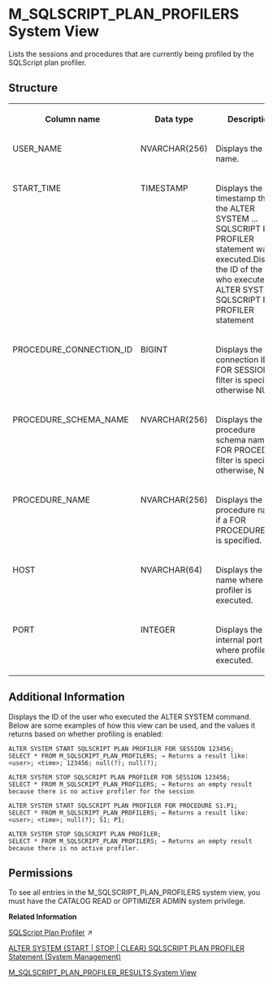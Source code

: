 <!-- loiof63fd16eabb34471b4df2fd91290e31b -->

# M\_SQLSCRIPT\_PLAN\_PROFILERS System View

Lists the sessions and procedures that are currently being profiled by the SQLScript plan profiler.



<a name="loiof63fd16eabb34471b4df2fd91290e31b___q_u_e_r_y__p_l_a_n_s_1struct_QUERY_PLANS"/>

## Structure


<table>
<tr>
<th valign="top">

Column name

</th>
<th valign="top">

Data type

</th>
<th valign="top">

Description

</th>
</tr>
<tr>
<td valign="top">

USER\_NAME

</td>
<td valign="top">

NVARCHAR\(256\)

</td>
<td valign="top">

Displays the user name.

</td>
</tr>
<tr>
<td valign="top">

START\_TIME

</td>
<td valign="top">

TIMESTAMP

</td>
<td valign="top">

Displays the timestamp that the ALTER SYSTEM ... SQLSCRIPT PLAN PROFILER statement was executed.Displays the ID of the user who executed the ALTER SYSTEM ... SQLSCRIPT PLAN PROFILER statement

</td>
</tr>
<tr>
<td valign="top">

PROCEDURE\_CONNECTION\_ID

</td>
<td valign="top">

BIGINT

</td>
<td valign="top">

Displays the connection ID if a FOR SESSION filter is specified, otherwise NULL.

</td>
</tr>
<tr>
<td valign="top">

PROCEDURE\_SCHEMA\_NAME

</td>
<td valign="top">

NVARCHAR\(256\)

</td>
<td valign="top">

Displays the procedure schema name if a FOR PROCEDURE filter is specified, otherwise, NULL.

</td>
</tr>
<tr>
<td valign="top">

PROCEDURE\_NAME

</td>
<td valign="top">

NVARCHAR\(256\)

</td>
<td valign="top">

Displays the procedure name if a FOR PROCEDURE filter is specified.

</td>
</tr>
<tr>
<td valign="top">

HOST

</td>
<td valign="top">

NVARCHAR\(64\)

</td>
<td valign="top">

Displays the host name where profiler is executed.

</td>
</tr>
<tr>
<td valign="top">

PORT

</td>
<td valign="top">

INTEGER

</td>
<td valign="top">

Displays the internal port where profiler is executed.

</td>
</tr>
</table>



<a name="loiof63fd16eabb34471b4df2fd91290e31b__section_l4b_wp5_ncb"/>

## Additional Information

Displays the ID of the user who executed the ALTER SYSTEM command. Below are some examples of how this view can be used, and the values it returns based on whether profiling is enabled:

```
ALTER SYSTEM START SQLSCRIPT PLAN PROFILER FOR SESSION 123456;
SELECT * FROM M_SQLSCRIPT_PLAN_PROFILERS; → Returns a result like: <user>; <time>; 123456; null(?); null(?);

ALTER SYSTEM STOP SQLSCRIPT PLAN PROFILER FOR SESSION 123456;
SELECT * FROM M_SQLSCRIPT_PLAN_PROFILERS; → Returns an empty result because there is no active profiler for the session

ALTER SYSTEM START SQLSCRIPT PLAN PROFILER FOR PROCEDURE S1.P1;
SELECT * FROM M_SQLSCRIPT_PLAN_PROFILERS; → Returns a result like: <user>; <time>; null(?); S1; P1;

ALTER SYSTEM STOP SQLSCRIPT PLAN PROFILER;
SELECT * FROM M_SQLSCRIPT_PLAN_PROFILERS; → Returns an empty result because there is no active profiler.
```



<a name="loiof63fd16eabb34471b4df2fd91290e31b__section_bbs_ppd_tfb"/>

## Permissions

To see all entries in the M\_SQLSCRIPT\_PLAN\_PROFILERS system view, you must have the CATALOG READ or OPTIMIZER ADMIN system privilege.

**Related Information**  


[SQLScript Plan Profiler](https://help.sap.com/viewer/d1cb63c8dd8e4c35a0f18aef632687f0/2024_3_QRC/en-US/ba8396bcc4344c5988fb78749a6d02c2.html "") :arrow_upper_right:

[ALTER SYSTEM \{START | STOP | CLEAR\} SQLSCRIPT PLAN PROFILER Statement \(System Management\)](../../010-SQL-Reference/012-SQL-Statements/alter-system-start-stop-clear-sqlscript-plan-profiler-statement-system-manag-f518753.md "Starts, stops, and clears the SQLScript Plan Profiling feature.")

[M\_SQLSCRIPT\_PLAN\_PROFILER\_RESULTS System View](m-sqlscript-plan-profiler-results-system-view-3f527e6.md "Stores the results generated by the SQLScript plan profiler.")

